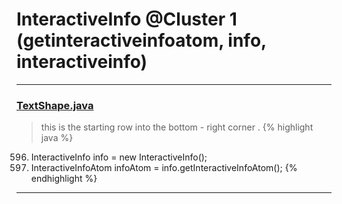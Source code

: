 # InteractiveInfo @Cluster 1 (getinteractiveinfoatom, info, interactiveinfo)

***

### [TextShape.java](https://searchcode.com/codesearch/view/97394395/)
> this is the starting row into the bottom - right corner . 
{% highlight java %}
596. InteractiveInfo info = new InteractiveInfo();
597. InteractiveInfoAtom infoAtom = info.getInteractiveInfoAtom();
{% endhighlight %}

***

